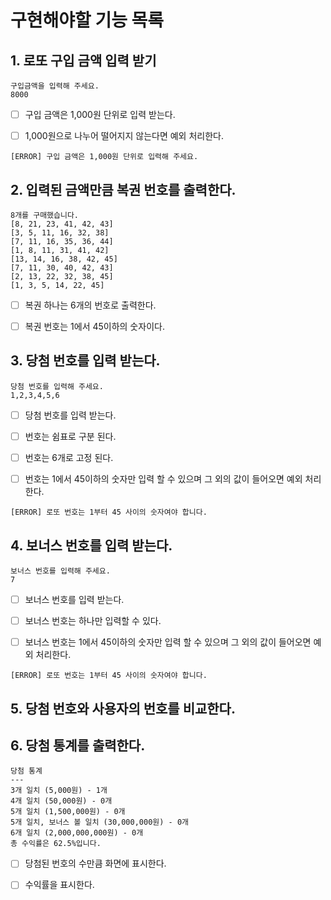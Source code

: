 # **구현해야할 기능 목록**


## 1. 로또 구입 금액 입력 받기
```
구입금액을 입력해 주세요.
8000
```
- [ ] 구입 금액은 1,000원 단위로 입력 받는다.


- [ ] 1,000원으로 나누어 떨어지지 않는다면 예외 처리한다.

```
[ERROR] 구입 금액은 1,000원 단위로 입력해 주세요.
```
##  2. 입력된 금액만큼 복권 번호를 출력한다.
```
8개를 구매했습니다.
[8, 21, 23, 41, 42, 43]
[3, 5, 11, 16, 32, 38]
[7, 11, 16, 35, 36, 44]
[1, 8, 11, 31, 41, 42]
[13, 14, 16, 38, 42, 45]
[7, 11, 30, 40, 42, 43]
[2, 13, 22, 32, 38, 45]
[1, 3, 5, 14, 22, 45]
```
- [ ] 복권 하나는 6개의 번호로 출력한다.


- [ ] 복권 번호는 1에서 45이하의 숫자이다.



##  3. 당첨 번호를 입력 받는다.
```
당첨 번호를 입력해 주세요.
1,2,3,4,5,6
```
- [ ] 당첨 번호를 입력 받는다.


- [ ] 번호는 쉼표로 구분 된다.


- [ ] 번호는 6개로 고정 된다.


- [ ] 번호는 1에서 45이하의 숫자만 입력 할 수 있으며
그 외의 값이 들어오면 예외 처리한다.
```
[ERROR] 로또 번호는 1부터 45 사이의 숫자여야 합니다.
```

## 4. 보너스 번호를 입력 받는다.
```
보너스 번호를 입력해 주세요.
7
```
- [ ] 보너스 번호를 입력 받는다.


- [ ] 보너스 번호는 하나만 입력할 수 있다.


- [ ] 보너스 번호는 1에서 45이하의 숫자만 입력 할 수 있으며
그 외의 값이 들어오면 예외 처리한다.
```
[ERROR] 로또 번호는 1부터 45 사이의 숫자여야 합니다.
```

## 5. 당첨 번호와 사용자의 번호를 비교한다.


## 6. 당첨 통계를 출력한다.
```
당첨 통계
---
3개 일치 (5,000원) - 1개
4개 일치 (50,000원) - 0개
5개 일치 (1,500,000원) - 0개
5개 일치, 보너스 볼 일치 (30,000,000원) - 0개
6개 일치 (2,000,000,000원) - 0개
총 수익률은 62.5%입니다.
```
- [ ] 당첨된 번호의 수만큼 화면에 표시한다.


- [ ] 수익률을 표시한다.

